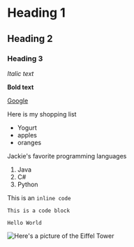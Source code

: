 # Heading 1
## Heading 2
### Heading 3

*Italic text*

**Bold text**

[Google](http://google.com)

Here is my shopping list
* Yogurt
* apples
* oranges

Jackie's favorite programming languages
1. Java
2. C#
3. Python

This is an `inline code`

```
This is a code block

Hello World

```

![Here's a picture of the Eiffel Tower](https://static.toiimg.com/photo/msid-53891743,width-96,height-65.cms)
